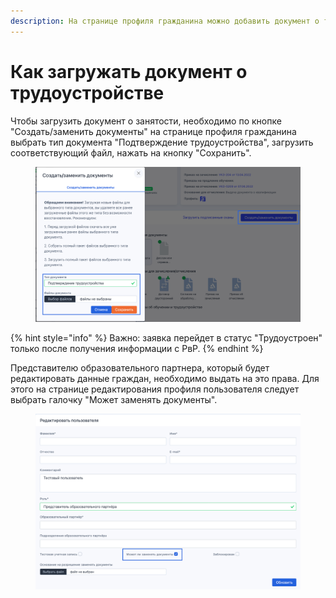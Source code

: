 ```yaml
---
description: На странице профиля гражданина можно добавить документ о трудоустройстве
---
```


# Как загружать документ о трудоустройстве

Чтобы загрузить документ о занятости, необходимо по кнопке "Создать/заменить документы" на странице профиля гражданина выбрать тип документа "Подтверждение трудоустройства", загрузить соответствующий файл, нажать на кнопку "Сохранить".

<figure><img src=".gitbook/assets/image (29).png" alt=""><figcaption></figcaption></figure>

{% hint style="info" %}
Важно: заявка перейдет в статус "Трудоустроен" только после получения информации с РвР.&#x20;
{% endhint %}

Представителю образовательного партнера, который будет редактировать данные граждан, необходимо выдать на это права. Для этого на странице редактирования профиля пользователя следует выбрать галочку "Может заменять документы".&#x20;

<figure><img src=".gitbook/assets/image.png" alt=""><figcaption></figcaption></figure>
